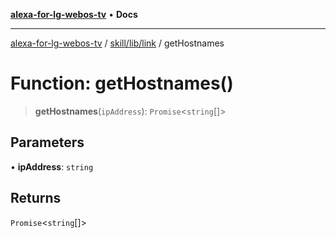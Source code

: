 [**alexa-for-lg-webos-tv**](../../../../README.md) • **Docs**

***

[alexa-for-lg-webos-tv](../../../../modules.md) / [skill/lib/link](../README.md) / getHostnames

# Function: getHostnames()

> **getHostnames**(`ipAddress`): `Promise`\<`string`[]\>

## Parameters

• **ipAddress**: `string`

## Returns

`Promise`\<`string`[]\>
